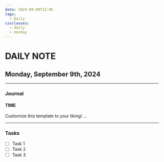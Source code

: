 ```yaml
---
date: 2024-09-09T12:05
tags:
  - Daily
cssclasses:
  - daily
  - monday
---
```

# DAILY NOTE
## Monday, September 9th, 2024
***
### Journal
#### TIME
Customize this template to your liking!
...
***
### Tasks
- [ ] Task 1
- [ ] Task 2
- [ ] Task 3